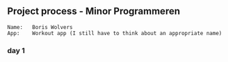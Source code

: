## Project process - Minor Programmeren
  
    Name:   Boris Wolvers
    App:    Workout app (I still have to think about an appropriate name)
  
### day 1


